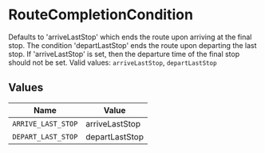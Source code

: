 # RouteCompletionCondition

Defaults to 'arriveLastStop' which ends the route upon arriving at the final stop. The condition 'departLastStop' 
ends the route upon departing the last stop. If 'arriveLastStop' is set, then the departure time of the final stop should not be set.  Valid values: `arriveLastStop`, `departLastStop`


## Values

| Name               | Value              |
| ------------------ | ------------------ |
| `ARRIVE_LAST_STOP` | arriveLastStop     |
| `DEPART_LAST_STOP` | departLastStop     |